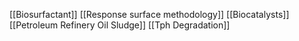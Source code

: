 [[Biosurfactant]]
[[Response surface methodology]]
[[Biocatalysts]]
[[Petroleum Refinery Oil Sludge]]
[[Tph Degradation]]
